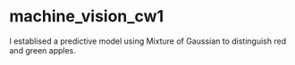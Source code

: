 # machine_vision_cw1
I establised a predictive model using Mixture of Gaussian to distinguish red and green apples.
